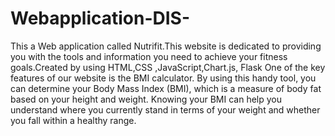# Webapplication-DIS-
This a Web application called Nutrifit.This website is dedicated to providing you with the tools and information you need to achieve your fitness goals.Created by using HTML,CSS ,JavaScript,Chart.js, Flask 
One of the key features of our website is the BMI calculator. By using this handy tool, you can determine your Body Mass Index (BMI), which is a measure of body fat based on your height and weight. Knowing your BMI can help you understand where you currently stand in terms of your weight and whether you fall within a healthy range.

